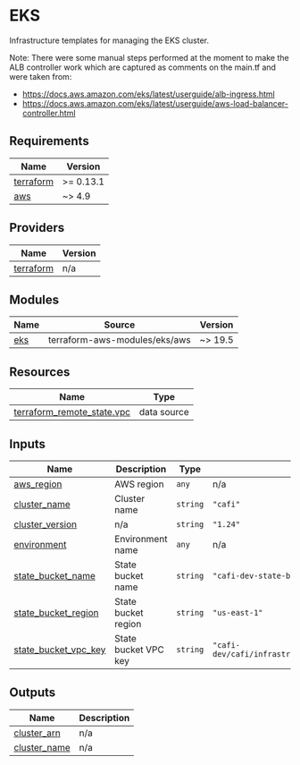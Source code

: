 # EKS
Infrastructure templates for managing the EKS cluster.

Note: There were some manual steps performed at the moment to make the ALB controller work which are captured as comments on the main.tf and were taken from:

- https://docs.aws.amazon.com/eks/latest/userguide/alb-ingress.html
- https://docs.aws.amazon.com/eks/latest/userguide/aws-load-balancer-controller.html

## Requirements

| Name | Version |
|------|---------|
| <a name="requirement_terraform"></a> [terraform](#requirement\_terraform) | >= 0.13.1 |
| <a name="requirement_aws"></a> [aws](#requirement\_aws) | ~> 4.9 |

## Providers

| Name | Version |
|------|---------|
| <a name="provider_terraform"></a> [terraform](#provider\_terraform) | n/a |

## Modules

| Name | Source | Version |
|------|--------|---------|
| <a name="module_eks"></a> [eks](#module\_eks) | terraform-aws-modules/eks/aws | ~> 19.5 |

## Resources

| Name | Type |
|------|------|
| [terraform_remote_state.vpc](https://registry.terraform.io/providers/hashicorp/terraform/latest/docs/data-sources/remote_state) | data source |

## Inputs

| Name | Description | Type | Default | Required |
|------|-------------|------|---------|:--------:|
| <a name="input_aws_region"></a> [aws\_region](#input\_aws\_region) | AWS region | `any` | n/a | yes |
| <a name="input_cluster_name"></a> [cluster\_name](#input\_cluster\_name) | Cluster name | `string` | `"cafi"` | no |
| <a name="input_cluster_version"></a> [cluster\_version](#input\_cluster\_version) | n/a | `string` | `"1.24"` | no |
| <a name="input_environment"></a> [environment](#input\_environment) | Environment name | `any` | n/a | yes |
| <a name="input_state_bucket_name"></a> [state\_bucket\_name](#input\_state\_bucket\_name) | State bucket name | `string` | `"cafi-dev-state-bucket"` | no |
| <a name="input_state_bucket_region"></a> [state\_bucket\_region](#input\_state\_bucket\_region) | State bucket region | `string` | `"us-east-1"` | no |
| <a name="input_state_bucket_vpc_key"></a> [state\_bucket\_vpc\_key](#input\_state\_bucket\_vpc\_key) | State bucket VPC key | `string` | `"cafi-dev/cafi/infrastructure/vpc/terraform.tfstate"` | no |

## Outputs

| Name | Description |
|------|-------------|
| <a name="output_cluster_arn"></a> [cluster\_arn](#output\_cluster\_arn) | n/a |
| <a name="output_cluster_name"></a> [cluster\_name](#output\_cluster\_name) | n/a |
